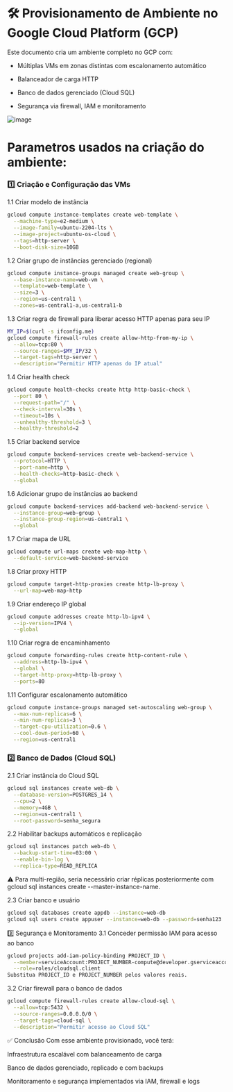 # 🛠️ Provisionamento de Ambiente no Google Cloud Platform (GCP)

Este documento cria um ambiente completo no GCP com:

- Múltiplas VMs em zonas distintas com escalonamento automático

- Balanceador de carga HTTP

- Banco de dados gerenciado (Cloud SQL)

- Segurança via firewall, IAM e monitoramento

![image](https://github.com/user-attachments/assets/ad17408e-c50b-4f2b-86ff-fa937f147e2a)

# Parametros usados na criação do ambiente:
### 1️⃣ Criação e Configuração das VMs
1.1 Criar modelo de instância
```bash
gcloud compute instance-templates create web-template \
  --machine-type=e2-medium \
  --image-family=ubuntu-2204-lts \
  --image-project=ubuntu-os-cloud \
  --tags=http-server \
  --boot-disk-size=10GB
```

1.2 Criar grupo de instâncias gerenciado (regional)

```bash
gcloud compute instance-groups managed create web-group \
  --base-instance-name=web-vm \
  --template=web-template \
  --size=3 \
  --region=us-central1 \
  --zones=us-central1-a,us-central1-b
```

1.3 Criar regra de firewall para liberar acesso HTTP apenas para seu IP

```bash
MY_IP=$(curl -s ifconfig.me)
gcloud compute firewall-rules create allow-http-from-my-ip \
  --allow=tcp:80 \
  --source-ranges=$MY_IP/32 \
  --target-tags=http-server \
  --description="Permitir HTTP apenas do IP atual"
```

1.4 Criar health check

```bash
gcloud compute health-checks create http http-basic-check \
  --port 80 \
  --request-path="/" \
  --check-interval=30s \
  --timeout=10s \
  --unhealthy-threshold=3 \
  --healthy-threshold=2
```

1.5 Criar backend service

``` bash
gcloud compute backend-services create web-backend-service \
  --protocol=HTTP \
  --port-name=http \
  --health-checks=http-basic-check \
  --global
```

1.6 Adicionar grupo de instâncias ao backend

```bash
gcloud compute backend-services add-backend web-backend-service \
  --instance-group=web-group \
  --instance-group-region=us-central1 \
  --global
```

1.7 Criar mapa de URL

```bash
gcloud compute url-maps create web-map-http \
  --default-service=web-backend-service
```

1.8 Criar proxy HTTP

```bash
gcloud compute target-http-proxies create http-lb-proxy \
  --url-map=web-map-http
```

1.9 Criar endereço IP global

```bash
gcloud compute addresses create http-lb-ipv4 \
  --ip-version=IPV4 \
  --global
```

1.10 Criar regra de encaminhamento

```bash
gcloud compute forwarding-rules create http-content-rule \
  --address=http-lb-ipv4 \
  --global \
  --target-http-proxy=http-lb-proxy \
  --ports=80
```
1.11 Configurar escalonamento automático

```bash
gcloud compute instance-groups managed set-autoscaling web-group \
  --max-num-replicas=6 \
  --min-num-replicas=3 \
  --target-cpu-utilization=0.6 \
  --cool-down-period=60 \
  --region=us-central1
```

### 2️⃣ Banco de Dados (Cloud SQL)
2.1 Criar instância do Cloud SQL

```bash
gcloud sql instances create web-db \
  --database-version=POSTGRES_14 \
  --cpu=2 \
  --memory=4GB \
  --region=us-central1 \
  --root-password=senha_segura
```

2.2 Habilitar backups automáticos e replicação

```bash
gcloud sql instances patch web-db \
  --backup-start-time=03:00 \
  --enable-bin-log \
  --replica-type=READ_REPLICA
  ```

⚠️ Para multi-região, seria necessário criar réplicas posteriormente com gcloud sql instances create --master-instance-name.

2.3 Criar banco e usuário
```bash
gcloud sql databases create appdb --instance=web-db
gcloud sql users create appuser --instance=web-db --password=senha123
```

3️⃣ Segurança e Monitoramento
3.1 Conceder permissão IAM para acesso ao banco

```bash
gcloud projects add-iam-policy-binding PROJECT_ID \
  --member=serviceAccount:PROJECT_NUMBER-compute@developer.gserviceaccount.com \
  --role=roles/cloudsql.client
Substitua PROJECT_ID e PROJECT_NUMBER pelos valores reais.
```

3.2 Criar firewall para o banco de dados

```bash
gcloud compute firewall-rules create allow-cloud-sql \
  --allow=tcp:5432 \
  --source-ranges=0.0.0.0/0 \
  --target-tags=cloud-sql \
  --description="Permitir acesso ao Cloud SQL"
```

✅ Conclusão
Com esse ambiente provisionado, você terá:

Infraestrutura escalável com balanceamento de carga

Banco de dados gerenciado, replicado e com backups

Monitoramento e segurança implementados via IAM, firewall e logs
